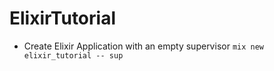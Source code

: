 # ElixirTutorial

* Create Elixir Application with an empty supervisor
```mix new elixir_tutorial -- sup```
